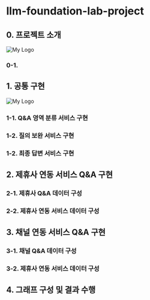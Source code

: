 # llm-foundation-lab-project


## 0. 프로젝트 소개

![My Logo](PRJ-T우주소개-0927.png)




### 0-1.


## 1. 공통 구현
![My Logo](PRJ-공통구현-0927.png)

### 1-1. Q&A 영역 분류 서비스 구현

### 1-2. 질의 보완 서비스 구현

### 1-2. 최종 답변 서비스 구현

## 2. 제휴사 연동 서비스 Q&A 구현

### 2-1. 제휴사 Q&A 데이터 구성

### 2-2. 제휴사 연동 서비스 데이터 구성

## 3. 채널 연동 서비스 Q&A 구현

### 3-1. 채널 Q&A 데이터 구성

### 3-2. 제휴사 연동 서비스 데이터 구성

## 4. 그래프 구성 및 결과 수행
